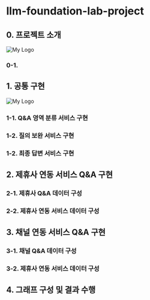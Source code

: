 # llm-foundation-lab-project


## 0. 프로젝트 소개

![My Logo](PRJ-T우주소개-0927.png)




### 0-1.


## 1. 공통 구현
![My Logo](PRJ-공통구현-0927.png)

### 1-1. Q&A 영역 분류 서비스 구현

### 1-2. 질의 보완 서비스 구현

### 1-2. 최종 답변 서비스 구현

## 2. 제휴사 연동 서비스 Q&A 구현

### 2-1. 제휴사 Q&A 데이터 구성

### 2-2. 제휴사 연동 서비스 데이터 구성

## 3. 채널 연동 서비스 Q&A 구현

### 3-1. 채널 Q&A 데이터 구성

### 3-2. 제휴사 연동 서비스 데이터 구성

## 4. 그래프 구성 및 결과 수행
